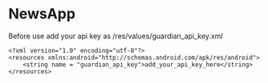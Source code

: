 # NewsApp

Before use add your api key as /res/values/guardian_api_key.xml

    <?xml version="1.0" encoding="utf-8"?>
    <resources xmlns:android="http://schemas.android.com/apk/res/android">
        <string name = "guardian_api_key">add_your_api_key_here</string>
    </resources>
